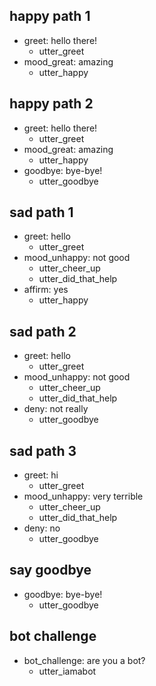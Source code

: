 ## happy path 1
* greet: hello there!
    - utter_greet
* mood_great: amazing   <!-- predicted: thank: amazing -->
    - utter_happy   <!-- predicted: utter_thank -->


## happy path 2
* greet: hello there!
    - utter_greet
* mood_great: amazing   <!-- predicted: thank: amazing -->
    - utter_happy   <!-- predicted: utter_thank -->
* goodbye: bye-bye!   <!-- predicted: bye: bye-bye! -->
    - utter_goodbye   <!-- predicted: utter_bye -->


## sad path 1
* greet: hello
    - utter_greet
* mood_unhappy: not good   <!-- predicted: deny: not good -->
    - utter_cheer_up   <!-- predicted: utter_greet -->
    - utter_did_that_help   <!-- predicted: action_listen -->
* affirm: yes
    - utter_happy   <!-- predicted: utter_greet -->


## sad path 2
* greet: hello
    - utter_greet
* mood_unhappy: not good   <!-- predicted: deny: not good -->
    - utter_cheer_up   <!-- predicted: utter_greet -->
    - utter_did_that_help   <!-- predicted: action_listen -->
* deny: not really
    - utter_goodbye   <!-- predicted: utter_greet -->


## sad path 3
* greet: hi
    - utter_greet
* mood_unhappy: very terrible   <!-- predicted: ask_wherefrom: very terrible -->
    - utter_cheer_up   <!-- predicted: utter_greet -->
    - utter_did_that_help   <!-- predicted: action_listen -->
* deny: no
    - utter_goodbye   <!-- predicted: utter_greet -->


## say goodbye
* goodbye: bye-bye!   <!-- predicted: bye: bye-bye! -->
    - utter_goodbye   <!-- predicted: utter_bye -->


## bot challenge
* bot_challenge: are you a bot?   <!-- predicted: handleinsult: are you a bot? -->
    - utter_iamabot   <!-- predicted: utter_greet -->


